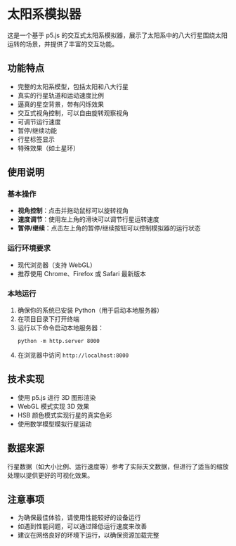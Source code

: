 # 太阳系模拟器

这是一个基于 p5.js 的交互式太阳系模拟器，展示了太阳系中的八大行星围绕太阳运转的场景，并提供了丰富的交互功能。

## 功能特点

- 完整的太阳系模型，包括太阳和八大行星
- 真实的行星轨道和运动速度比例
- 逼真的星空背景，带有闪烁效果
- 交互式视角控制，可以自由旋转观察视角
- 可调节运行速度
- 暂停/继续功能
- 行星标签显示
- 特殊效果（如土星环）

## 使用说明

### 基本操作

- **视角控制**：点击并拖动鼠标可以旋转视角
- **速度调节**：使用左上角的滑块可以调节行星运转速度
- **暂停/继续**：点击左上角的暂停/继续按钮可以控制模拟器的运行状态

### 运行环境要求

- 现代浏览器（支持 WebGL）
- 推荐使用 Chrome、Firefox 或 Safari 最新版本

### 本地运行

1. 确保你的系统已安装 Python（用于启动本地服务器）
2. 在项目目录下打开终端
3. 运行以下命令启动本地服务器：
   ```
   python -m http.server 8000
   ```
4. 在浏览器中访问 `http://localhost:8000`

## 技术实现

- 使用 p5.js 进行 3D 图形渲染
- WebGL 模式实现 3D 效果
- HSB 颜色模式实现行星的真实色彩
- 使用数学模型模拟行星运动

## 数据来源

行星数据（如大小比例、运行速度等）参考了实际天文数据，但进行了适当的缩放处理以提供更好的可视化效果。

## 注意事项

- 为确保最佳体验，请使用性能较好的设备运行
- 如遇到性能问题，可以通过降低运行速度来改善
- 建议在网络良好的环境下运行，以确保资源加载完整
